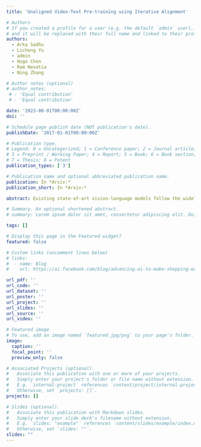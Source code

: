 ```yaml
---
title: 'Unaligned Video-Text Pre-training using Iterative Alignment'

# Authors
# If you created a profile for a user (e.g. the default `admin` user), write the username (folder name) here
# and it will be replaced with their full name and linked to their profile.
authors:
  - Arka Sadhu
  - Licheng Yu
  - admin
  - Hugo Chen
  - Ram Nevatia
  - Ning Zhang

# Author notes (optional)
# author_notes:
 # - 'Equal contribution'
 # - 'Equal contribution'

date: '2023-08-01T00:00:00Z'
doi: ''

# Schedule page publish date (NOT publication's date).
publishDate: '2017-01-01T00:00:00Z'

# Publication type.
# Legend: 0 = Uncategorized; 1 = Conference paper; 2 = Journal article;
# 3 = Preprint / Working Paper; 4 = Report; 5 = Book; 6 = Book section;
# 7 = Thesis; 8 = Patent
publication_types: ['3']

# Publication name and optional abbreviated publication name.
publication: In *Arxiv:*
publication_short: In *Arxiv:*

abstract: Existing state-of-art vision-language models follow the widely-used recipe of pre-training on a large corpus of image-text pairs followed by fine-tuning on one or more downstream tasks. Similar methods have also been shown to be successful in video-language tasks. However, such pre-training schemes are inherently restricted by the availability of large-volume of high-quality paired video captions, often only found in particular video domains such as stock footage or instructional videos. To address this limitation, we explore utilizing unaligned vision and text corpora with two distinct advantages: (i) access to orders of magnitude more unaligned data (ii) such unaligned data can be obtained for diverse domains. We show that our proposed iterative alignment method to perform alignment between vision and language modalities in the pre-training step can significantly improve downstream task performance compared to no pre-training setup. Experiments on multiple diverse video-language benchmarks validate the effectiveness of our approach.

# Summary. An optional shortened abstract.
# summary: Lorem ipsum dolor sit amet, consectetur adipiscing elit. Duis posuere tellus ac convallis placerat. Proin tincidunt magna sed ex sollicitudin condimentum.

tags: []

# Display this page in the Featured widget?
featured: false

# Custom links (uncomment lines below)
# links:
#  - name: Blog
#    url: https://ai.facebook.com/blog/advancing-ai-to-make-shopping-easier-for-everyone/

url_pdf: ''
url_code: ''
url_dataset: ''
url_poster: ''
url_project: ''
url_slides: ''
url_source: ''
url_video: ''

# Featured image
# To use, add an image named `featured.jpg/png` to your page's folder.
image:
  caption: ''
  focal_point: ''
  preview_only: false

# Associated Projects (optional).
#   Associate this publication with one or more of your projects.
#   Simply enter your project's folder or file name without extension.
#   E.g. `internal-project` references `content/project/internal-project/index.md`.
#   Otherwise, set `projects: []`.
projects: []

# Slides (optional).
#   Associate this publication with Markdown slides.
#   Simply enter your slide deck's filename without extension.
#   E.g. `slides: "example"` references `content/slides/example/index.md`.
#   Otherwise, set `slides: ""`.
slides: ""
---
```

